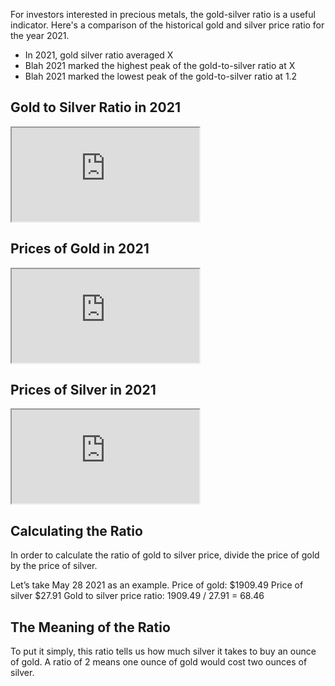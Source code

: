 For investors interested in precious metals, the gold-silver ratio is a useful indicator. Here's a comparison of the historical gold and silver price ratio for the year 2021.

- In 2021, gold silver ratio averaged X
- Blah 2021 marked the highest peak of the gold-to-silver ratio at X
- Blah 2021 marked the lowest peak of the gold-to-silver ratio at 1.2

## Gold to Silver Ratio in 2021

<iframe src="https://sigma-lab.netlify.app/plot/2da1da54-0888-4c93-b1cf-554746d920ac/embed"></iframe>

## Prices of Gold in 2021

<iframe src="https://sigma-lab.netlify.app/plot/4594a8b0-1143-4eb7-b2f4-2ee201115872/embed"></iframe>

## Prices of Silver in 2021

<iframe src="https://sigma-lab.netlify.app/plot/fd8a81ad-6571-4721-9d2f-4d8f49574c4a/embed"></iframe>

## Calculating the Ratio

In order to calculate the ratio of gold to silver price, divide the price of gold by the price of silver. 

Let’s take May 28 2021 as an example. 
Price of gold: $1909.49
Price of silver $27.91
Gold to silver price ratio: 1909.49 / 27.91 = 68.46

## The Meaning of the Ratio

To put it simply, this ratio tells us how much silver it takes to buy an ounce of gold. A ratio of 2 means one ounce of gold would cost two ounces of silver.

